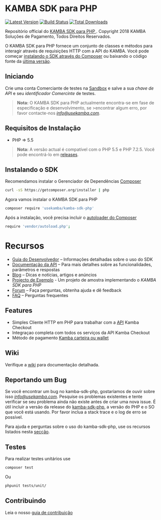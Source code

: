 # KAMBA SDK para PHP

[![Latest Version](https://img.shields.io/github/release/UseKamba/kamba-sdk-php.svg?style=flat-square)](https://github.com/UseKamba/kamba-sdk-php/releases)
[![Build Status](https://img.shields.io/travis/UseKamba/kamba-sdk-php.svg?style=flat-square)](https://travis-ci.org/UseKamba/kamba-sdk-php)
[![Total Downloads](https://img.shields.io/packagist/dt/UseKamba/kamba-sdk-php.svg?style=flat-square)](https://packagist.org/packages/UseKamba/kamba-sdk-php)

Repositório official do [KAMBA SDK para PHP ](https://docs.usekamba.com/sdk-for-php)
. Copyright 2018 KAMBA Soluções de Pagamento, Todos Direitos Reservados.

O KAMBA SDK para PHP fornece um conjunto de classes e métodos para interagir através de requisições HTTP com a API do KAMBA. Você pode começar [instalando o SDK através do Composer](https://github.com/UseKamba/kamba-sdk-php#instalando-o-sdk) ou baixando o código fonte da [última versão](https://github.com/UseKamba/kamba-sdk-php/releases).

## Iniciando

Crie uma conta Comerciante de testes na [Sandbox](https://sandbox.usekamba.com) e salve a sua *chave de API* e seu *identificador Comercinte* de testes.

>**Nota:** O KAMBA SDK para PHP actualmente encontra-se em fase de especificação e desenvolvimento, se >encontrar algum erro, por favor contacte-nos *info@usekamba.com*.

## Requisitos de Instalação

* PHP => 5.5
>**Nota:** A versão actual é compatível com o PHP 5.5 e PHP 7.2.5. Você pode encontrá-lo em [releases](https://github.com/UseKamba/kamba-sdk-php/releases).

## Instalando o SDK
Recomendamos instalar o Gerenciador de Dependências [Composer](https://getcomposer.org/)

```sh
curl -sS https://getcomposer.org/installer | php
```
Agora vamos instalar o KAMBA SDK para PHP
```sh
composer require 'usekamba/kamba-sdk-php'
```
Após a instalação, você precisa incluir o [autoloader do Composer](https://getcomposer.org/doc/04-schema.md#psr-4)

```sh
require 'vendor/autoload.php';
```

# Recursos

* [Guia do Desenvolvedor](https://github.com/UseKamba/kamba-sdk-php/wiki) – Informações  detalhadas sobre o uso do SDK
* [Documentação da API](https://docs.usekamba.com/) – Para mais detalhes sobre as funcionalidades, parâmetros e respostas
* [Blog](https://medium.com/@usekamba) – Dicas e notícias, artigos e anúncios
* [Projecto de Exemplo]() - Um projeto de amostra implementando o *KAMBA SDK para PHP*
* [Forum](https://web.facebook.com/profile.php?id=1610007159310233&ref=br_rs) – Faça perguntas, obtenha ajuda e dê feedback
* [FAQ](http://usekamba.com/perguntas-frequentes) – Perguntas frequentes

## Features

* Simples Cliente HTTP em PHP para trabalhar com a [API](https://docs.usekamba.com/) Kamba Checkout
* Integraçao completa com todos os serviços da API Kamba Checkout
* Método de pagamento [Kamba carteira ou wallet](http://usekamba.com/perguntas-frequentes#carteira)

## Wiki

Verifique a [wiki](https://github.com/UseKamba/kamba-sdk-php/wiki) para documentação detalhada.

## Reportando um Bug

Se você encontrar um bug no kamba-sdk-php, gostaríamos de ouvir sobre isso *info@usekamba.com*. Pesquise os problemas existentes e tente verificar se seu problema ainda não existe antes de criar uma nova issue. É útil incluir a versão da release do [kamba-sdk-php](https://github.com/UseKamba/kamba-sdk-php/releases), a versão do PHP e o SO que você está usando. Por favor inclua a stack trace e o log de erro se possível.

Para ajuda e perguntas sobre o uso do kamba-sdk-php, use os recursos listados nesta [secção](https://github.com/UseKamba/kamba-sdk-php#recursos).

## Testes

Para realizar testes unitários use
```sh
composer test
```
Ou

```sh
phpunit tests/unit/
```

## Contribuindo

Leia o nosso [guia de contribuição](https://github.com/UseKamba/kamba-sdk-php/CONTRIBUTING.md)